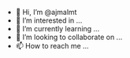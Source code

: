 - 👋 Hi, I’m @ajmalmt
- 👀 I’m interested in ...
- 🌱 I’m currently learning ...
- 💞️ I’m looking to collaborate on ...
- 📫 How to reach me ...

<!---
ajmalmt/ajmalmt is a ✨ special ✨ repository because its `README.md` (this file) appears on your GitHub profile.
You can click the Preview link to take a look at your changes.
--->
